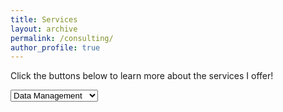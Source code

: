 ```yaml
---
title: Services
layout: archive
permalink: /consulting/
author_profile: true
---
```


Click the buttons below to learn more about the services I offer!

<select id="serviceSelect">
  <option value="option1">Data Management</option>
  <option value="option2">Program Evaluation</option>
</select>

<div id="content"></div>

<script>
document.getElementById('serviceSelect').addEventListener('change', function() {
  const selectedOption = this.value;
  const contentDiv = document.getElementById('content');
  
  if (selectedOption === 'option1') {
    contentDiv.innerHTML = 'In research, data must be cleaned before it may be analyzed. However, sometimes this task is more daunting than it appears at first. Often, multiple merges, reshapings, and validation checks must be done to ensure a dataset is ready for analysis. Particularly in an era where data are unstructured (found on webpages, and must be scraped from the internet), efficient, reproducible data management is critical to the success of a project before any analysis is done. If you need to clean data for a project and need a streamlined, efficient way of doing so, <a href="mailto:j.greathouse3@student.gsu.edu">contact me</a> and we can discuss the details.';
  } else if (selectedOption === 'option2') {
    contentDiv.innerHTML = 'Frequently, researchers need to know if some intervention (say, a tax, an anti-tobacco policy, an abortion ban, or some new marketing strategy) had some effect on outcomes that we care about. However, policy is never self justifying; it must be studied and evaluated to see if it actually *achieves* the aims it is meant to achieve. In fact, this goes beyond public policy: sometimes, the interventions we care about (<a href="https://static1.squarespace.com/static/5e0fdcef27e0945c43fab131/t/61eb4615e7feef09dcbe7d29/1642808862058/The+Economic+Impact+of+Migrants+from+Hurricane+Maria.pdf">say</a>, how hurricanes affect economic outcomes) are natural events, more or less, and we wish to understand how these interventions influence outcomes. The gold standard to do this is typically conducting a randomized controlled trial, but this is rarely possible in real life for a host of reasons. Furthermore, we know that simple regression analysis, *even when we adjust for a host of covariates*, rarely provides good causal evidence for real-life treatment effect estimation. Instead, proper program evaluation demands a mixture of domain expertise and judicious application of modern econometric methods. I have experience in causal inference and have packaged numerous such methods in <a href="https://github.com/jgreathouse9/mlsynth">Python</a> and <a href="https://ideas.repec.org/c/boc/bocode/s459107.html">Stata</a>. If you wish to implement a program evaluation using rigorous and objective methods, <a href="mailto:j.greathouse3@student.gsu.edu">contact me</a> today for a free consultation so we can discuss your needs.';
  }
});
</script>
